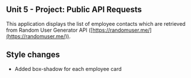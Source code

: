 ## Unit 5 - Project: Public API Requests
This application displays the list of employee contacts which are retrieved from Random User Generator API ([https://randomuser.me/](https://randomuser.me/)).

**Style changes**
--
- Added box-shadow for each employee card
